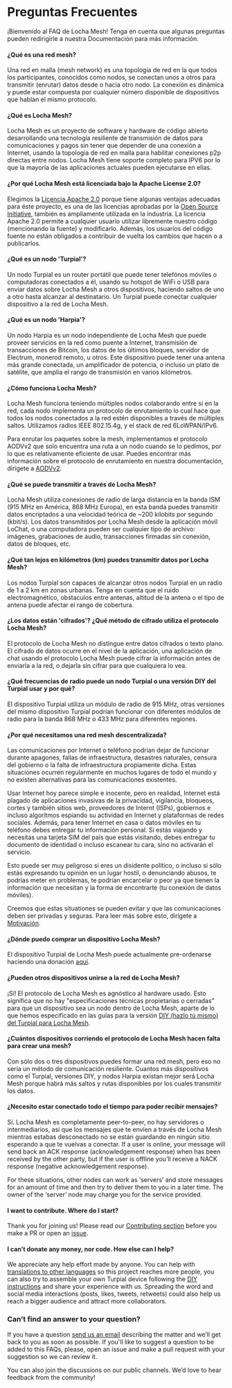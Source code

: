 # Preguntas Frecuentes

¡Bienvenido al FAQ de Locha Mesh! Tenga en cuenta que algunas preguntas pueden redirigirle a nuestra Documentación para más información.

#### ¿Qué es una red mesh?
Una red en malla (mesh network) es una topología de red en la que todos los participantes, conocidos como nodos, se conectan unos a otros para transmitir (enrutar) datos desde o hacia otro nodo. La conexión es dinámica y puede estar compuesta por cualquier número disponible de dispositivos que hablan el mismo protocolo.


#### ¿Qué es Locha Mesh?
Locha Mesh es un proyecto de software y hardware de código abierto desarrollando una tecnología resiliente de transmisión de datos para comunicaciones y pagos sin tener que depender de una conexión a Internet, usando la topologia de red en malla para habilitar conexiones p2p directas entre nodos. Locha Mesh tiene soporte completo para IPV6 por lo que la mayoría de las aplicaciones actuales pueden ejecutarse en ellas.


#### ¿Por qué Locha Mesh está licenciada bajo la Apache License 2.0?
Elegimos la [Licencia Apache 2.0](https://github.com/btcven/locha/blob/master/LICENSE) porque tiene algunas ventajas adecuadas para éste proyecto, es una de las licencias aprobadas por la [Open Source Initiative](https://opensource.org/licenses), también es ampliamente utilizada en la industria. La licencia Apache 2.0 permite a cualquier usuario utilizar libremente nuestro código (mencionando la fuente) y modificarlo. Además, los usuarios del código fuente no están obligados a contribuir de vuelta los cambios que hacen o a publicarlos.

#### ¿Qué es un nodo 'Turpial'?
Un nodo Turpial es un router portátil que puede tener telefónos móviles o computadoras conectados a él, usando su hotspot de WiFi o USB para enviar datos sobre Locha Mesh a otros dispositivos, haciendo saltos de uno a otro hasta alcanzar al destinatario. Un Turpial puede conectar cualquier dispositivo a la red de Locha Mesh.


#### ¿Qué es un nodo 'Harpia'?
Un nodo Harpia es un nodo independiente de Locha Mesh que puede proveer servicios en la red como puente a Internet, transmisión de transacciones de Bitcoin, los datos de los últimos bloques, servidor de Electrum, monerod remoto, u otros. Este dispositivo puede tener una antena más grande conectada, un amplificador de potencia, o incluso un plato de satélite, que amplía el rango de transmisión en varios kilómetros.


#### ¿Cómo funciona Locha Mesh?
Locha Mesh funciona teniendo múltiples nodos colaborando entre sí en la red, cada nodo implementa un protocolo de enrutamiento lo cual hace que todos los nodos conectados a la red estén disponibles a través de múltiples saltos. Utilizamos radios IEEE 802.15.4g, y el stack de red 6LoWPAN/IPv6.

Para enrutar los paquetes sobre la mesh, implementamos el protocolo AODVv2 que solo encuentra una ruta a un nodo cuando se lo pedimos, por lo que es relativamente eficiente de usar. Puedes encontrar más información sobre el protocolo de enrutamiento en nuestra documentación, dirígete a [AODVv2](./chapter_08.md).

#### ¿Qué se puede transmitir a través de Locha Mesh?
Locha Mesh utiliza conexiones de radio de larga distancia en la banda ISM (915 MHz en América, 868 MHz Europa), en esta banda puedes transmitir datos encriptados a una velocidad teórica de ~200 kilobits por segundo (kbit/s). Los datos transmitidos por Locha Mesh desde la aplicación móvil LoChat, o una computadora pueden ser cualquier tipo de archivo: imágenes, grabaciones de audio, transacciones firmadas sin conexión, datos de bloques, etc.


#### ¿Qué tan lejos en kilómetros (km) puedes transmitir datos por Locha Mesh?
Los nodos Turpial son capaces de alcanzar otros nodos Turpial en un radio de 1 a 2 km en zonas urbanas. Tenga en cuenta que el ruido electromagnético, obstaculos entre antenas, altitud de la antena o el tipo de antena puede afectar el rango de cobertura.


#### ¿Los datos están 'cifrados'? ¿Qué método de cifrado utiliza el protocolo Locha Mesh?
El protocolo de Locha Mesh no distingue entre datos cifrados o texto plano. El cifrado de datos ocurre en el nivel de la aplicación, una aplicación de chat usando el protocolo Locha Mesh puede cifrar la información antes de enviarla a la red, o dejarla sin cifrar para que cualquiera lo vea.


#### ¿Qué frecuencias de radio puede un nodo Turpial o una versión DIY del Turpial usar y por qué?
El dispositivo Turpial utiliza un módulo de radio de 915 MHz, otras versiones del mismo dispositivo Turpial podrían funcionar con diferentes módulos de radio para la banda 868 MHz o 433 MHz para diferentes regiones.


#### ¿Por qué necesitamos una red mesh descentralizada?
Las comunicaciones por Internet o teléfono podrían dejar de funcionar durante apagones, fallas de infraestructura, desastres naturales, censura del gobierno o la falta de infraestructura propiamente dicha. Estas situaciones ocurren regularmente en muchos lugares de todo el mundo y no existen alternativas para las comunicaciones existentes.

Usar Internet hoy parece simple e inocente, pero en realidad, Internet está plagado de aplicaciones invasivas de la privacidad, vigilancia, bloqueos, cortes y también sitios web, proveedores de Internt (ISPs), gobiernos e incluso algoritmos espiando su actividad en Internet y plataformas de redes sociales. Además, para tener Internet en casa o datos móviles en tu teléfono debes entregar tu información personal. Si estás viajando y necesitas una tarjeta SIM del país que estás visitando, debes entregar tu documento de identidad o incluso escanear tu cara, sino no activarán el servicio.

Esto puede ser muy peligroso si eres un disidente político, o incluso si sólo estás expresando tu opinión en un lugar hostil, o denunciando abusos, te podrías meter en problemas, te podrían encarcelar o peor ya que tienen la información que necesitan y la forma de encontrarte (tu conexión de datos móviles).

Creemos que estas situationes se pueden evitar y que las comunicaciones deben ser privadas y seguras. Para leer más sobre esto, dirígete a [Motivación](./chapter_01.md).


#### ¿Dónde puedo comprar un dispositivo Locha Mesh?
El dispositivo Turpial de Locha Mesh puede actualmente pre-ordenarse haciendo una donación [aquí](https://locha.io/#pre-order).


#### ¿Pueden otros dispositivos unirse a la red de Locha Mesh?
¡Sí! El protocolo de Locha Mesh es agnóstico al hardware usado. Esto significa que no hay "especificaciones técnicas propietarias o cerradas" para que un dispositivo sea un nodo dentro de Locha Mesh, aparte de lo que hemos especificado en las guías para la versión [DIY (hazlo tú mismo) del Turpial para Locha Mesh](./diy_turpial.md).


#### ¿Cuántos dispositivos corriendo el protocolo de Locha Mesh hacen falta para crear una mesh?
Con sólo dos o tres dispositivos puedes formar una red mesh, pero eso no sería un método de comunicación resiliente. Cuantos más dispositivos como el Turpial, versiones DIY, y nodos Harpia existan mejor será Locha Mesh porque habrá más saltos y rutas disponibles por los cuales transmitir los datos.


#### ¿Necesito estar conectado todo el tiempo para poder recibir mensajes?
Sí. Locha Mesh es completamente peer-to-peer, no hay servidores o intermediarios, así que los mensajes que te envíen a través de Locha Mesh mientras estabas desconectado no se están guardando en ningún sitio esperando a que te vuelvas a conectar. If a user is online, your message will send back an ACK response (acknowledgement response) when has been received by the other party, but if the user is offline you’ll receive a NACK response (negative acknowledgement response).

For these situations, other nodes can work as ‘servers’ and store messages for an amount of time and then try to deliver them to you in a later time. The owner of the ‘server’ node may charge you for the service provided.


#### I want to contribute. Where do I start?
Thank you for joining us! Please read our [Contributing section](https://github.com/btcven/locha/blob/master/CONTRIBUTING.md) before you make a PR or open an [issue](https://github.com/btcven/locha/issues).


#### I can’t donate any money, nor code. How else can I help?
We appreciate any help effort made by anyone. You can help with [translations to other languages](https://crowdin.com/project/locha-mesh) so this project reaches more people, you can also try to assemble your own Turpial device following the [DIY instructions](./diy_turpial.md) and share your experience with us. Spreading the word and social media interactions (posts, likes, tweets, retweets) could also help us reach a bigger audience and attract more collaborators.


### Can’t find an answer to your question?
If you have a question [send us an email](mailto:contacto+lochameshquestion@bitcoinvenezuela.com) describing the matter and we’ll get back to you as soon as possible. If you'll like to suggest a question to be added to this FAQs, please, open an issue and make a pull request with your suggestion so we can review it.

You can also join the discussions on our public channels. We’d love to hear feedback from the community!
